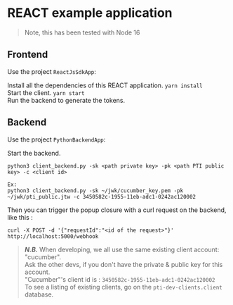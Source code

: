 # REACT example application

> Note, this has been tested with Node 16
## Frontend
Use the project `ReactJsSdkApp`:

Install all the dependencies of this REACT application. `yarn install`\
Start the client. `yarn start`\
Run the backend to generate the tokens.

## Backend
Use the project `PythonBackendApp`:

Start the backend.
```
python3 client_backend.py -sk <path private key> -pk <path PTI public key> -c <client id>

Ex:
python3 client_backend.py -sk ~/jwk/cucumber_key.pem -pk ~/jwk/pti_public.jtw -c 3450582c-1955-11eb-adc1-0242ac120002
```

Then you can trigger the popup closure with a curl request on the backend, like this :
```
curl -X POST -d '{"requestId":"<id of the request>"}' http://localhost:5000/webhook
```

> ***N.B.*** When developing, we all use the same existing client account: "cucumber". \
Ask the other devs, if you don't have the private & public key for this account. \
"Cucumber"'s client id is : `3450582c-1955-11eb-adc1-0242ac120002` \
To see a listing of existing clients, go on the `pti-dev-clients.client` database.
